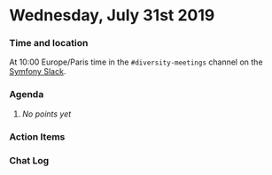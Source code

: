 # Wednesday, July 31st 2019

### Time and location
At 10:00 Europe/Paris time in the `#diversity-meetings` channel on the [Symfony Slack][slack].

### Agenda
1) _No points yet_

### Action Items

### Chat Log


[slack]: https://symfony.com/slack
